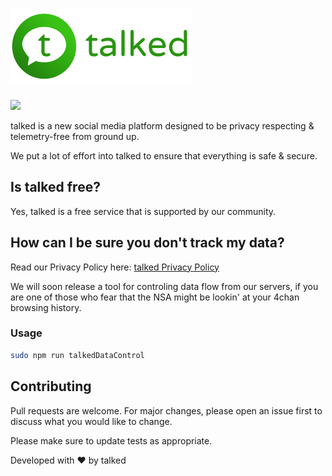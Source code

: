 # ![alt text](https://github.com/talked-inc/talked-inc/blob/main/logo-light.png?raw=true)

![](https://img.shields.io/badge/Website-talked.ga-green?style=for-the-badge)

talked is a new social media platform designed to be privacy respecting & telemetry-free from ground up.

We put a lot of effort into talked to ensure that everything is safe & secure.

## Is talked free?

Yes, talked is a free service that is supported by our community.

## How can I be sure you don't track my data?

Read our Privacy Policy here: [talked Privacy Policy](https://talked.ga/support/privacy-policy/)

We will soon release a tool for controling data flow from our servers, if you are one of those who fear that the NSA might be lookin' at your 4chan browsing history. 

### Usage

```bash
sudo npm run talkedDataControl
```

## Contributing
Pull requests are welcome. For major changes, please open an issue first to discuss what you would like to change.

Please make sure to update tests as appropriate.


Developed with ❤ by talked
